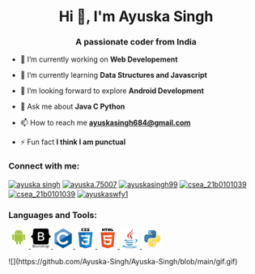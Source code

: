 <h1 align="center">Hi 👋, I'm Ayuska Singh</h1>
<h3 align="center">A passionate coder from India</h3>

- 🔭 I’m currently working on **Web Developement**

- 🌱 I’m currently learning **Data Structures and Javascript**

- 🤝 I’m looking forward to explore **Android Development**

- 💬 Ask me about **Java C Python**

- 📫 How to reach me **ayuskasingh684@gmail.com**

- ⚡ Fun fact **I think I am punctual**

<h3 align="left">Connect with me:</h3>
<p align="left">
<a href="https://linkedin.com/in/ayuska singh" target="blank"><img align="center" src="https://raw.githubusercontent.com/rahuldkjain/github-profile-readme-generator/master/src/images/icons/Social/linked-in-alt.svg" alt="ayuska singh" height="30" width="40" /></a>
<a href="https://instagram.com/ayuska.75007" target="blank"><img align="center" src="https://raw.githubusercontent.com/rahuldkjain/github-profile-readme-generator/master/src/images/icons/Social/instagram.svg" alt="ayuska.75007" height="30" width="40" /></a>
<a href="https://www.codechef.com/users/ayuskasingh99" target="blank"><img align="center" src="https://cdn.jsdelivr.net/npm/simple-icons@3.1.0/icons/codechef.svg" alt="ayuskasingh99" height="30" width="40" /></a>
<a href="https://www.hackerrank.com/csea_21b0101039" target="blank"><img align="center" src="https://raw.githubusercontent.com/rahuldkjain/github-profile-readme-generator/master/src/images/icons/Social/hackerrank.svg" alt="csea_21b0101039" height="30" width="40" /></a>
<a href="https://www.leetcode.com/csea_21b0101039" target="blank"><img align="center" src="https://raw.githubusercontent.com/rahuldkjain/github-profile-readme-generator/master/src/images/icons/Social/leet-code.svg" alt="csea_21b0101039" height="30" width="40" /></a>
<a href="https://auth.geeksforgeeks.org/user/ayuskaswfy1" target="blank"><img align="center" src="https://raw.githubusercontent.com/rahuldkjain/github-profile-readme-generator/master/src/images/icons/Social/geeks-for-geeks.svg" alt="ayuskaswfy1" height="30" width="40" /></a>
</p>

<h3 align="left">Languages and Tools:</h3>
<p align="left"> <a href="https://developer.android.com" target="_blank" rel="noreferrer"> <img src="https://raw.githubusercontent.com/devicons/devicon/master/icons/android/android-original-wordmark.svg" alt="android" width="40" height="40"/> </a> <a href="https://getbootstrap.com" target="_blank" rel="noreferrer"> <img src="https://raw.githubusercontent.com/devicons/devicon/master/icons/bootstrap/bootstrap-plain-wordmark.svg" alt="bootstrap" width="40" height="40"/> </a> <a href="https://www.cprogramming.com/" target="_blank" rel="noreferrer"> <img src="https://raw.githubusercontent.com/devicons/devicon/master/icons/c/c-original.svg" alt="c" width="40" height="40"/> </a> <a href="https://www.w3schools.com/css/" target="_blank" rel="noreferrer"> <img src="https://raw.githubusercontent.com/devicons/devicon/master/icons/css3/css3-original-wordmark.svg" alt="css3" width="40" height="40"/> </a> <a href="https://www.w3.org/html/" target="_blank" rel="noreferrer"> <img src="https://raw.githubusercontent.com/devicons/devicon/master/icons/html5/html5-original-wordmark.svg" alt="html5" width="40" height="40"/> </a> <a href="https://www.java.com" target="_blank" rel="noreferrer"> <img src="https://raw.githubusercontent.com/devicons/devicon/master/icons/java/java-original.svg" alt="java" width="40" height="40"/> </a> <a href="https://www.python.org" target="_blank" rel="noreferrer"> <img src="https://raw.githubusercontent.com/devicons/devicon/master/icons/python/python-original.svg" alt="python" width="40" height="40"/> </a> </p>
![](https://github.com/Ayuska-Singh/Ayuska-Singh/blob/main/gif.gif)

